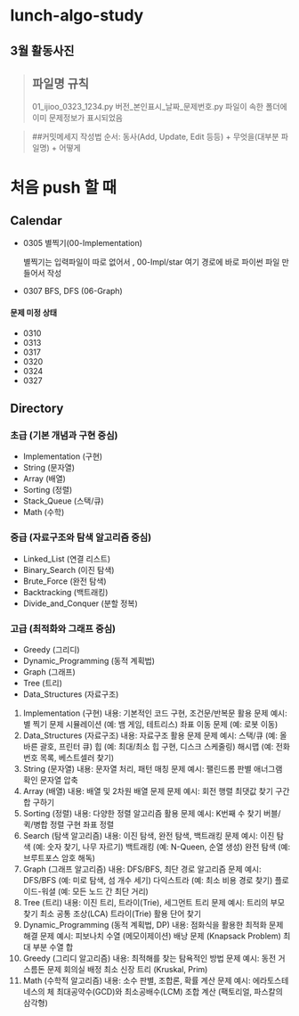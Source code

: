 # lunch-algo-study
## 3월 활동사진


> ## 파일명 규칙
> 01_ijioo_0323_1234.py
> 버전_본인표시_날짜_문제번호.py
> 파일이 속한 폴더에 이미 문제정보가 표시되었음


> ##커밋메세지 작성법
> 순서: 동사(Add, Update, Edit 등등) + 무엇을(대부분 파일명) + 어떻게


# 처음 push 할 때
 
## Calendar
- 0305 별찍기(00-Implementation)
  
    별찍기는 입력파일이 따로 없어서
  , 00-Impl/star 여기 경로에 바로 파이썬 파일 만들어서 작성
- 0307 BFS, DFS (06-Graph)
  
#### 문제 미정 상태
- 0310
- 0313
- 0317
- 0320
- 0324
- 0327


## Directory
### 초급 (기본 개념과 구현 중심)
- Implementation (구현)
- String (문자열)
- Array (배열)
- Sorting (정렬)
- Stack_Queue (스택/큐)
- Math (수학)
### 중급 (자료구조와 탐색 알고리즘 중심)
- Linked_List (연결 리스트)
- Binary_Search (이진 탐색)
- Brute_Force (완전 탐색)
- Backtracking (백트래킹)
- Divide_and_Conquer (분할 정복)
### 고급 (최적화와 그래프 중심)
- Greedy (그리디)
- Dynamic_Programming (동적 계획법)
- Graph (그래프)
- Tree (트리)
- Data_Structures (자료구조)

1. Implementation (구현)
    내용: 기본적인 코드 구현, 조건문/반복문 활용
    문제 예시:
                별 찍기 문제
                시뮬레이션 (예: 뱀 게임, 테트리스)
                좌표 이동 문제 (예: 로봇 이동)
2. Data_Structures (자료구조)
    내용: 자료구조 활용 문제
    문제 예시:
                스택/큐 (예: 올바른 괄호, 프린터 큐)
                힙 (예: 최대/최소 힙 구현, 디스크 스케줄링)
                해시맵 (예: 전화번호 목록, 베스트셀러 찾기)
3. String (문자열)
    내용: 문자열 처리, 패턴 매칭
    문제 예시:
                팰린드롬 판별
                애너그램 확인
                문자열 압축
4. Array (배열)
    내용: 배열 및 2차원 배열 문제
    문제 예시:
                회전 행렬
                최댓값 찾기
                구간 합 구하기
5. Sorting (정렬)
    내용: 다양한 정렬 알고리즘 활용
    문제 예시:
                K번째 수 찾기
                버블/퀵/병합 정렬 구현
                좌표 정렬
6. Search (탐색 알고리즘)
    내용: 이진 탐색, 완전 탐색, 백트래킹
    문제 예시:
                이진 탐색 (예: 숫자 찾기, 나무 자르기)
                백트래킹 (예: N-Queen, 순열 생성)
                완전 탐색 (예: 브루트포스 암호 해독)
7. Graph (그래프 알고리즘)
    내용: DFS/BFS, 최단 경로 알고리즘
    문제 예시:
                DFS/BFS (예: 미로 탐색, 섬 개수 세기)
                다익스트라 (예: 최소 비용 경로 찾기)
                플로이드-워셜 (예: 모든 노드 간 최단 거리)
8. Tree (트리)
    내용: 이진 트리, 트라이(Trie), 세그먼트 트리
    문제 예시:
                트리의 부모 찾기
                최소 공통 조상(LCA)
                트라이(Trie) 활용 단어 찾기
9. Dynamic_Programming (동적 계획법, DP)
    내용: 점화식을 활용한 최적화 문제 해결
    문제 예시:
                피보나치 수열 (메모이제이션)
                배낭 문제 (Knapsack Problem)
                최대 부분 수열 합
10. Greedy (그리디 알고리즘)
    내용: 최적해를 찾는 탐욕적인 방법
    문제 예시:
                동전 거스름돈 문제
                회의실 배정
                최소 신장 트리 (Kruskal, Prim)
11. Math (수학적 알고리즘)
    내용: 소수 판별, 조합론, 확률 계산
    문제 예시:
                에라토스테네스의 체
                최대공약수(GCD)와 최소공배수(LCM)
                조합 계산 (팩토리얼, 파스칼의 삼각형)

